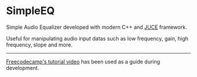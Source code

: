 <h1>SimpleEQ</h1>

Simple Audio Equalizer developed with modern C++ and <a href="https://github.com/juce-framework/JUCE.git">JUCE</a> framework. 

Useful for manipulating audio input datas such as low frequency, gain, high frequency, slope and more.  
<hr>
<a href="https://www.youtube.com/watch?v=i_Iq4_Kd7Rc&list=PL3dFtAdlD7t6FUrlDOQHtjNblTvyQ81m3&index=6">Freecodecamp's tutorial video</a> has been used as a guide during development.
